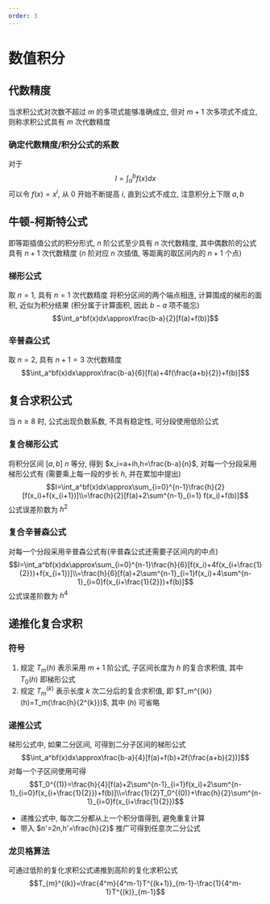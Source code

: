 ```yaml
---
order: 3
---
```


# 数值积分
## 代数精度
当求积公式对次数不超过 $m$ 的多项式能够准确成立, 但对 $m+1$ 次多项式不成立, 则称求积公式具有 $m$ 次代数精度

### 确定代数精度/积分公式的系数
对于 
$$I=\int_a^bf(x)dx$$
可以令 $f(x)=x^i$, 从 $0$ 开始不断提高 $i$, 直到公式不成立, 注意积分上下限 $a,b$
 
## 牛顿-柯斯特公式
即等距插值公式的积分形式, $n$ 阶公式至少具有 $n$ 次代数精度, 其中偶数阶的公式具有 $n+1$ 次代数精度
($n$ 阶对应 $n$ 次插值, 等距离的取区间内的 $n+1$ 个点)

### 梯形公式
取 $n=1$, 具有 $n=1$ 次代数精度
将积分区间的两个端点相连, 计算围成的梯形的面积, 近似为积分结果 (积分属于计算面积, 因此 $b-a$ 项不能忘)
$$\int_a^bf(x)dx\approx\frac{b-a}{2}[f(a)+f(b)]$$

### 辛普森公式
取 $n=2$, 具有 $n+1=3$ 次代数精度
$$\int_a^bf(x)dx\approx\frac{b-a}{6}[f(a)+4f(\frac{a+b}{2})+f(b)]$$

## 复合求积公式
当 $n\ge8$ 时, 公式出现负数系数, 不具有稳定性, 可分段使用低阶公式
### 复合梯形公式
将积分区间 $[a,b]$ $n$ 等分, 得到 $x_i=a+ih,h=\frac{b-a}{n}$, 对每一个分段采用梯形公式有 (需要乘上每一段的步长 $h$, 并在累加中提出)
$$I=\int_a^bf(x)dx\approx\sum_{i=0}^{n-1}\frac{h}{2}[f(x_i)+f(x_{i+1})]\\=\frac{h}{2}[f(a)+2\sum^{n-1}_{i=1} f(x_i)+f(b)]$$
公式误差阶数为 $h^2$

### 复合辛普森公式
对每一个分段采用辛普森公式有(辛普森公式还需要子区间内的中点)
$$I=\int_a^bf(x)dx\approx\sum_{i=0}^{n-1}\frac{h}{6}[f(x_i)+4f(x_{i+\frac{1}{2}})+f(x_{i+1})]\\=\frac{h}{6}[f(a)+2\sum^{n-1}_{i=1}f(x_i)+4\sum^{n-1}_{i=0}f(x_{i+\frac{1}{2}})+f(b)]$$
公式误差阶数为 $h^4$

## 递推化复合求积
### 符号
1. 规定 $T_m(h)$ 表示采用 $m+1$ 阶公式, 子区间长度为 $h$ 的复合求积值, 其中 $T_0(h)$ 即梯形公式
2. 规定 $T_m^{(k)}$ 表示长度 $k$ 次二分后的复合求积值, 即 $T_m^{(k)}(h)=T_m(\frac{h}{2^{k}})$, 其中 $(h)$ 可省略

### 递推公式
梯形公式中, 如果二分区间, 可得到二分子区间的梯形公式 
$$\int_a^bf(x)dx\approx\frac{b-a}{4}[f(a)+f(b)+2f(\frac{a+b}{2})]$$
对每一个子区间使用可得 
$$T_0^{(1)}=\frac{h}{4}[f(a)+2\sum^{n-1}_{i=1}f(x_i)+2\sum^{n-1}_{i=0}f(x_{i+\frac{1}{2}})+f(b)]\\=\frac{1}{2}T_0^{(0)}+\frac{h}{2}\sum^{n-1}_{i=0}f(x_{i+\frac{1}{2}})$$

* 递推公式中, 每次二分都从上一个积分值得到, 避免重复计算
* 带入 $n'=2n,h'=\frac{h}{2}$ 推广可得到任意次二分公式
### 龙贝格算法
可通过低阶的复化求积公式递推到高阶的复化求积公式
$$T_{m}^{(k)}=\frac{4^m}{4^m-1}T^{(k+1)}_{m-1}-\frac{1}{4^m-1}T^{(k)}_{m-1}$$
